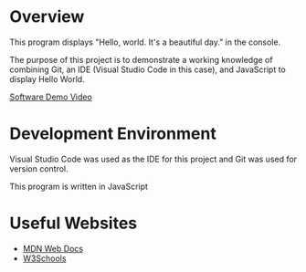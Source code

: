 # Overview

This program displays "Hello, world. It's a beautiful day." in the console.

The purpose of this project is to demonstrate a working knowledge of combining Git, an IDE (Visual Studio Code in this case), and JavaScript to display Hello World.

[Software Demo Video](http://youtube.link.goes.here)

# Development Environment

Visual Studio Code was used as the IDE for this project and Git was used for version control.

This program is written in JavaScript

# Useful Websites

- [MDN Web Docs](https://developer.mozilla.org/en-US/docs/Learn_web_development/Getting_started/Your_first_website/Adding_interactivity)
- [W3Schools](https://www.w3schools.com/jsref/met_console_log.asp)
